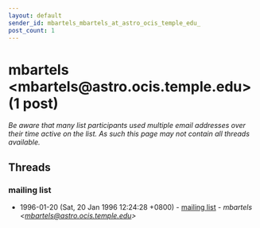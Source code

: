 ```yaml
---
layout: default
sender_id: mbartels_mbartels_at_astro_ocis_temple_edu_
post_count: 1
---
```


# mbartels <mbartels<span>@</span>astro.ocis.temple.edu> (1 post)

_Be aware that many list participants used multiple email addresses over their time active on the list. As such this page may not contain all threads available._

## Threads

### mailing list
+ 1996-01-20 (Sat, 20 Jan 1996 12:24:28 +0800) - [mailing list](/archive/1996/01/db22f38c1671248b95eddfd54b0f8f3068652d84d9f711b1cdbd80540fba568a) - _mbartels \<mbartels@astro.ocis.temple.edu\>_

